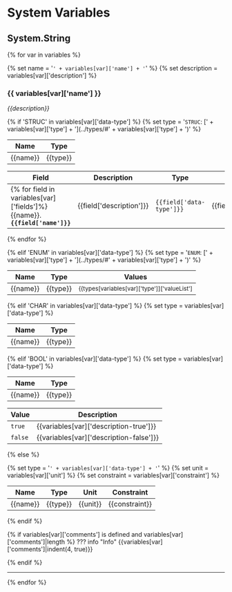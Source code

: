 # System Variables

## System.String

{% for var in variables %}

{% set name = '`' + variables[var]['name'] + '`' %}
{% set description = variables[var]['description'] %}

### **{{ variables[var]['name'] }}**
*{{description}}*

<!-- STRUC -->
{% if 'STRUC' in variables[var]['data-type'] %}
{% set type = '`STRUC`: [' + variables[var]['type'] + '](../types/#' + variables[var]['type'] + ')' %}

| Name         | Type     |
|--------------|----------|
| {{name}}   | {{type}} |

| Field    | Description | Type     | Unit     | Constraint     |
|----------|-------------|----------|----------|----------------|
{% for field in variables[var]['fields']%}{{name}}.**`{{field['name']}}`** | {{field['description']}} | `{{field['data-type']}}` | {{field['unit']}} | {{field['constraint']}} |
{% endfor %}

<!-- ENUM -->
{% elif 'ENUM' in variables[var]['data-type'] %}
{% set type = '`ENUM`: [' + variables[var]['type'] + '](../types/#' + variables[var]['type'] + ')' %}

| Name         | Type     | Values |
|--------------|----------| -------|
| {{name}}     | {{type}} | <small>{{types[variables[var]['type']]['valueList']|join(', ')}}</small> |

<!-- CHAR -->
{% elif 'CHAR' in variables[var]['data-type'] %}
{% set type = variables[var]['data-type'] %}

| Name         | Type     |
|--------------|----------|
| {{name}}     | {{type}} |

<!-- BOOL -->
{% elif 'BOOL' in variables[var]['data-type'] %}
{% set type = variables[var]['data-type'] %}

| Name         | Type     |
|--------------|----------|
| {{name}}     | {{type}} |

| Value     | Description |
|-----------|-------------|
| `true` | {{variables[var]['description-true']}} |
| `false` | {{variables[var]['description-false']}} |


<!-- BOOL, INT, REAL, CHAR, STRING -->
{% else %}

{% set type = '`' + variables[var]['data-type'] + '`' %}
{% set unit = variables[var]['unit'] %}
{% set constraint = variables[var]['constraint'] %}


| Name     | Type     | Unit     | Constraint     |
|-----------------|----------|----------|----------------|
| {{name}} | {{type}} | {{unit}} | {{constraint}} |


{% endif %}


<!-- COMMENT -->


{% if variables[var]['comments'] is defined and variables[var]['comments']|length %}
??? info "Info"
{{variables[var]['comments']|indent(4, true)}}
<!-- ??? info "Info"
{{variables[var]['comments']|indent(4, true)}} -->
{% endif %}

***
{% endfor %}

